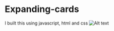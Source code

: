 # Expanding-cards
I built this using javascript, html and css
![Alt text](https://i.pinimg.com/564x/e9/ca/05/e9ca05201459ac99f8a295a2972ae3af.jpg "Optional title")
